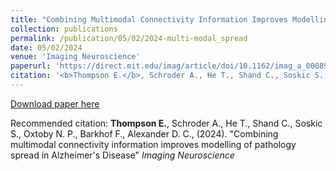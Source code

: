 ```yaml
---
title: "Combining Multimodal Connectivity Information Improves Modelling of Pathology Spread in Alzheimer's Disease"
collection: publications
permalink: /publication/05/02/2024-multi-modal_spread
date: 05/02/2024
venue: 'Imaging Neuroscience'
paperurl: 'https://direct.mit.edu/imag/article/doi/10.1162/imag_a_00089/119149/Combining-multimodal-connectivity-information'
citation: '<b>Thompson E.</b>, Schroder A., He T., Shand C., Soskic S., Oxtoby N. P., Barkhof F., Alexander D. C., (2024). &quot;Combining multimodal connectivity information improves modelling of pathology spread in Alzheimer&apos;s Disease&quot; <i> Imaging Neuroscience</i>'
---
```

[Download paper here](https://direct.mit.edu/imag/article/doi/10.1162/imag_a_00089/119149/Combining-multimodal-connectivity-information)

Recommended citation: <b>Thompson E.</b>, Schroder A., He T., Shand C., Soskic S., Oxtoby N. P., Barkhof F., Alexander D. C., (2024). "Combining multimodal connectivity information improves modelling of pathology spread in Alzheimer's Disease" <i> Imaging Neuroscience</i>
